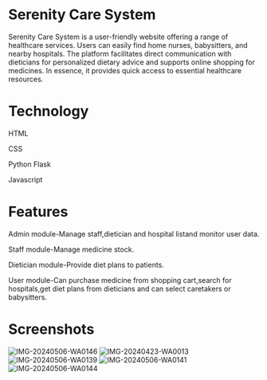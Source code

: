 # Serenity Care System
Serenity Care System is a user-friendly website offering a range of healthcare services. Users can easily find home nurses, babysitters, and nearby hospitals. The platform facilitates direct communication with dieticians for personalized dietary advice and supports online shopping for medicines. In essence, it provides quick access to essential healthcare resources.
# Technology
HTML

CSS

Python Flask

Javascript
# Features 
Admin module-Manage staff,dietician and hospital listand monitor user data.

Staff module-Manage medicine stock.

Dietician module-Provide diet plans to patients.

User module-Can purchase medicine from shopping cart,search for hospitals,get diet plans from dieticians and can select caretakers or babysitters.
# Screenshots
![IMG-20240506-WA0146](https://github.com/AnsTomy/Healthcare/assets/169869597/9c0b311d-8636-48b9-8d9f-3161cc11c9f7)
![IMG-20240423-WA0013](https://github.com/AnsTomy/Healthcare/assets/169869597/1f9babe2-d3f3-4a56-bde0-db4299e1adf1)
![IMG-20240506-WA0139](https://github.com/AnsTomy/Healthcare/assets/169869597/4ede212f-034b-46e5-a4d9-41405b439796)
![IMG-20240506-WA0141](https://github.com/AnsTomy/Healthcare/assets/169869597/f21d8e11-6441-4a41-8c95-238d54d327e2)
![IMG-20240506-WA0144](https://github.com/AnsTomy/Healthcare/assets/169869597/b22eab0c-0449-4938-8b05-3185bd565d8a)
